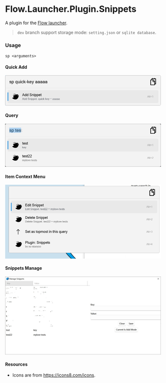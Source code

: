 Flow.Launcher.Plugin.Snippets
==================

A plugin for the [Flow launcher](https://github.com/Flow-Launcher/Flow.Launcher).

> `dev` branch support storage mode: `setting.json` or `sqlite database`.

### Usage

    sp <arguments>

#### Quick Add

![](Resources/quick-add.jpg)

#### Query

![](Resources/query-search.jpg)

#### Item Context Menu

![](Resources/context-menu.jpg)

#### Snippets Manage

![](Resources/setting-manage.jpg)

#### Resources

* Icons are from https://icons8.com/icons.